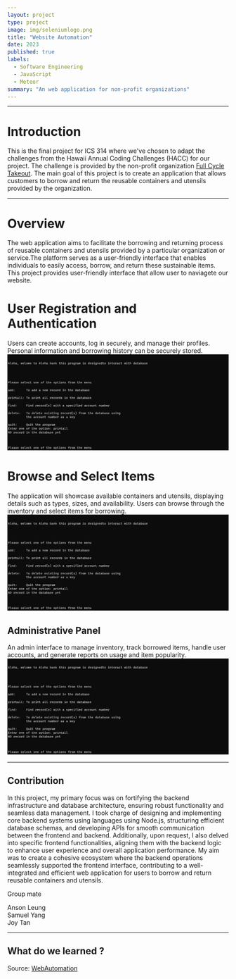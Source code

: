 ```yaml
---
layout: project
type: project
image: img/seleniumlogo.png
title: "Website Automation"
date: 2023
published: true
labels:
  - Software Engineering
  - JavaScript
  - Meteor
summary: "An web application for non-profit organizations"
---
```


<hr>

# Introduction
This is the final project for ICS 314 where we've chosen to adapt the challenges from the Hawaii Annual Coding Challenges (HACC) for our project. 
The challenge is provided by the non-profit organization <a href="https://www.fullcycletakeouthawaii.org/">Full Cycle Takeout</a>. 
The main goal of this project is to create an application that allows customers to borrow and return the reusable containers and utensils provided by the organization.
<hr>

# Overview

The web application aims to facilitate the borrowing and returning process of reusable containers and utensils provided by a particular organization or service.The platform serves as a user-friendly interface that enables individuals to easily access, borrow, and return these sustainable items.
This project provides user-friendly interface that allow user to naviagete our website. 

# User Registration and Authentication 

Users can create accounts, log in securely, and manage their profiles. Personal information and borrowing history can be securely stored.
<img class="img-fluid" src="../img/interface.png">

# Browse and Select Items 
The application will showcase available containers and utensils, displaying details such as types, sizes, and availability. Users can browse through the inventory and select items for borrowing.
<img class="img-fluid" src="../img/interface.png">

## Administrative Panel
An admin interface to manage inventory, track borrowed items, handle user accounts, and generate reports on usage and item popularity.
<img class="img-fluid" src="../img/interface.png">

<hr>


## Contribution
In this project, my primary focus was on fortifying the backend infrastructure and database architecture, ensuring robust functionality and seamless data management. 
I took charge of designing and implementing core backend systems using languages using Node.js, structuring efficient database schemas, 
and developing APIs for smooth communication between the frontend and backend. Additionally, upon request, I also delved into specific frontend functionalities, 
aligning them with the backend logic to enhance user experience and overall application performance. 
My aim was to create a cohesive ecosystem where the backend operations seamlessly supported the frontend interface, 
contributing to a well-integrated and efficient web application for users to borrow and return reusable containers and utensils.

Group mate

Anson Leung<br>
Samuel Yang<br>
Joy Tan<br>
<hr>

## What do we learned ?





Source: <a href="https://github.com/shu4dev/WebAutomation/edit/main/BotDemo.py"><i class="large github icon "></i>WebAutomation</a>
